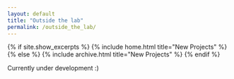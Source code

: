 ```yaml
---
layout: default
title: "Outside the lab"
permalink: /outside_the_lab/
---
```


{% if site.show_excerpts %}
  {% include home.html title="New Projects" %}
{% else %}
  {% include archive.html title="New Projects" %}
{% endif %}


Currently under development :)

